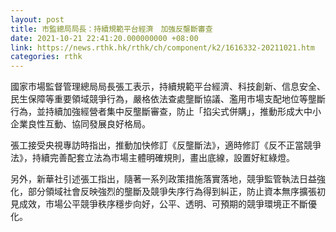 ```yaml
---
layout: post
title: 市監總局局長：持續規範平台經濟　加強反壟斷審查
date: 2021-10-21 22:41:20.000000000 +08:00
link: https://news.rthk.hk/rthk/ch/component/k2/1616332-20211021.htm
categories: rthk
---
```


國家市場監督管理總局局長張工表示，持續規範平台經濟、科技創新、信息安全、民生保障等重要領域競爭行為，嚴格依法查處壟斷協議、濫用市場支配地位等壟斷行為，並持續加強經營者集中反壟斷審查，防止「掐尖式併購」，推動形成大中小企業良性互動、協同發展良好格局。

張工接受央視專訪時指出，推動加快修訂《反壟斷法》，適時修訂《反不正當競爭法》，持續完善配套立法為市場主體明確規則，畫出底線，設置好紅綠燈。

另外，新華社引述張工指出，隨著一系列政策措施落實落地，競爭監管執法日益強化，部分領域社會反映強烈的壟斷及競爭失序行為得到糾正，防止資本無序擴張初見成效，市場公平競爭秩序穩步向好，公平、透明、可預期的競爭環境正不斷優化。
